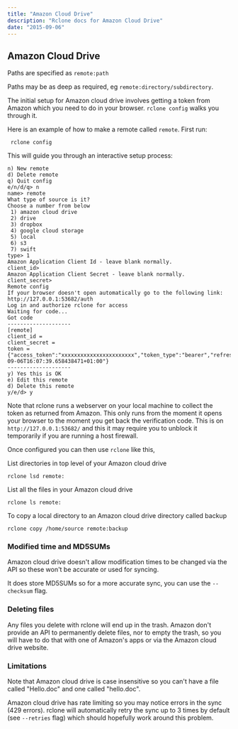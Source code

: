 ```yaml
---
title: "Amazon Cloud Drive"
description: "Rclone docs for Amazon Cloud Drive"
date: "2015-09-06"
---
```


<i class="fa fa-amazon"></i> Amazon Cloud Drive
-----------------------------------------

Paths are specified as `remote:path`

Paths may be as deep as required, eg `remote:directory/subdirectory`.

The initial setup for Amazon cloud drive involves getting a token from
Amazon which you need to do in your browser.  `rclone config` walks
you through it.

Here is an example of how to make a remote called `remote`.  First run:

     rclone config

This will guide you through an interactive setup process:

```
n) New remote
d) Delete remote
q) Quit config
e/n/d/q> n
name> remote
What type of source is it?
Choose a number from below
 1) amazon cloud drive
 2) drive
 3) dropbox
 4) google cloud storage
 5) local
 6) s3
 7) swift
type> 1
Amazon Application Client Id - leave blank normally.
client_id> 
Amazon Application Client Secret - leave blank normally.
client_secret> 
Remote config
If your browser doesn't open automatically go to the following link: http://127.0.0.1:53682/auth
Log in and authorize rclone for access
Waiting for code...
Got code
--------------------
[remote]
client_id = 
client_secret = 
token = {"access_token":"xxxxxxxxxxxxxxxxxxxxxxx","token_type":"bearer","refresh_token":"xxxxxxxxxxxxxxxxxx","expiry":"2015-09-06T16:07:39.658438471+01:00"}
--------------------
y) Yes this is OK
e) Edit this remote
d) Delete this remote
y/e/d> y
```

Note that rclone runs a webserver on your local machine to collect the
token as returned from Amazon. This only runs from the moment it
opens your browser to the moment you get back the verification
code.  This is on `http://127.0.0.1:53682/` and this it may require
you to unblock it temporarily if you are running a host firewall.

Once configured you can then use `rclone` like this,

List directories in top level of your Amazon cloud drive

    rclone lsd remote:

List all the files in your Amazon cloud drive

    rclone ls remote:

To copy a local directory to an Amazon cloud drive directory called backup

    rclone copy /home/source remote:backup

### Modified time and MD5SUMs ###

Amazon cloud drive doesn't allow modification times to be changed via
the API so these won't be accurate or used for syncing.

It does store MD5SUMs so for a more accurate sync, you can use the
`--checksum` flag.

### Deleting files ###

Any files you delete with rclone will end up in the trash.  Amazon
don't provide an API to permanently delete files, nor to empty the
trash, so you will have to do that with one of Amazon's apps or via
the Amazon cloud drive website.

### Limitations ###

Note that Amazon cloud drive is case insensitive so you can't have a
file called "Hello.doc" and one called "hello.doc".

Amazon cloud drive has rate limiting so you may notice errors in the
sync (429 errors).  rclone will automatically retry the sync up to 3
times by default (see `--retries` flag) which should hopefully work
around this problem.
